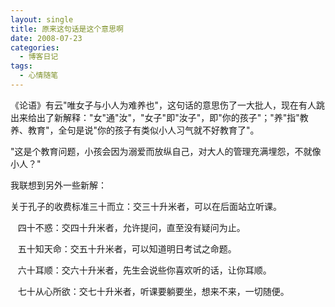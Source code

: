 ```yaml
---
layout: single
title: 原来这句话是这个意思啊
date: 2008-07-23
categories:
  - 博客日记
tags:
  - 心情随笔
---
```


《论语》有云\"唯女子与小人为难养也\"，这句话的意思伤了一大批人，现在有人跳出来给出了新解释：\"女\"通\"汝\"，\"女子\"即\"汝子\"，即\"你的孩子\"；\"养\"指\"教养、教育\"，全句是说\"你的孩子有类似小人习气就不好教育了\"。

\"这是个教育问题，小孩会因为溺爱而放纵自己，对大人的管理充满埋怨，不就像小人？\"

我联想到另外一些新解：

关于孔子的收费标准三十而立：交三十升米者，可以在后面站立听课。

&nbsp;&nbsp;&nbsp;四十不惑：交四十升米者，允许提问，直至没有疑问为止。

&nbsp;&nbsp;&nbsp;五十知天命：交五十升米者，可以知道明日考试之命题。

&nbsp;&nbsp;&nbsp;六十耳顺：交六十升米者，先生会说些你喜欢听的话，让你耳顺。

&nbsp;&nbsp;&nbsp;七十从心所欲：交七十升米者，听课要躺要坐，想来不来，一切随便。&nbsp;&nbsp;
